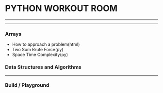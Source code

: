 # PYTHON WORKOUT ROOM

<hr>
<hr>

### Arrays
  <ul>
    <li>How to approach a problem(html)</li>
    <li>Two Sum Brute Force(py)</li>
    <li>Space Time Complexity(py)</li>
  </ul>

### Data Structures and Algorithms

<hr>

### Build / Playground

